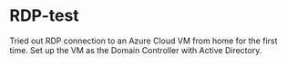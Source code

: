 # RDP-test
Tried out RDP connection to an Azure Cloud VM from home for the first time. Set up the VM as the Domain Controller with Active Directory.
